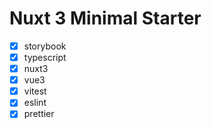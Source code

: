 # Nuxt 3 Minimal Starter

- [x] storybook
- [x] typescript
- [x] nuxt3
- [x] vue3
- [x] vitest
- [x] eslint
- [x] prettier
